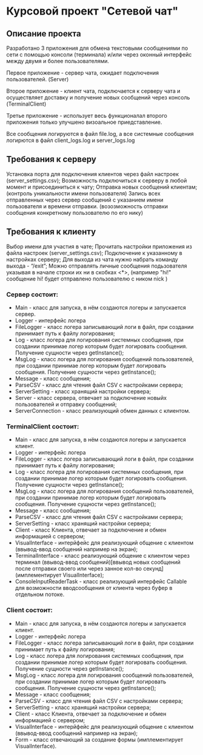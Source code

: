 # Курсовой проект "Сетевой чат"
## Описание проекта
Разработано 3 приложения для обмена текстовыми сообщениями по сети с помощью консоли (терминала) и/или через оконный интерфейс между двумя и более пользователями.

Первое приложение - сервер чата, ожидает подключения пользователей. (Server)

Второе приложение - клиент чата, подключается к серверу чата и осуществляет доставку и получение новых сообщений через консоль (TerminalClient)

Третье приложение - использует весь функционалал второго приложения только улучшено визоальное приедставление.

Все сообщения логируются в файл file.log, а все системные сообщения логирются в файл client_logs.log и server_logs.log

## Требования к серверу
Установка порта для подключения клиентов через файл настроек (server_settings.csv);
Возможность подключиться к серверу в любой момент и присоединиться к чату;
Отправка новых сообщений клиентам; (контроль уникальности имени пользователя)
Запись всех отправленных через сервер сообщений с указанием имени пользователя и времени отправки. 
(возозможность отправки сообщения конкретному пользователю по его нику)

## Требования к клиенту
Выбор имени для участия в чате;
Прочитать настройки приложения из файла настроек (server_settings.csv);
Подключение к указанному в настройках серверу;
Для выхода из чата нужно набрать команду выхода - “/exit”;
Можно отправлять личные сообщения подьзователя указывая в начале строки их ни в скобках <*>, (например "<nick>hi!" сообщение hi! будет отправлено пользователю с ником nick )

### Сервер состоит:
* Main - класс для запуска, в нём создаются логеры и запускается сервер.
* Logger - интерфейс логера
* FileLogger - класс логера записывающий логи в файл, при создании принимает путь к файлу логирования;
* Log - класс логера для логирования системных сообщения, при создании принимае логер которым будет логировать сообщения. Получение сущности через getInstance();
* MsgLog - класс логера для логирования сообщений пользователей, при создании принимае логер которым будет логировать сообщения. Получение сущности через getInstance();
* Message - класс сообщения;
* ParseCSV - класс для чтения файл CSV с настройками сервера;
* ServerSetting - класс хранящий настройки сервера;
* Server - класс сервера, отвечает за подключение новыйх пользователей и отправку сообщений;
* ServerConnection - класс реализующий обмен данных с клиентом.

### TerminalClient состоит:
* Main - класс для запуска, в нём создаются логеры и запускается клиент.
* Logger - интерфейс логера
* FileLogger - класс логера записывающий логи в файл, при создании принимает путь к файлу логирования;
* Log - класс логера для логирования системных сообщения, при создании принимае логер которым будет логировать сообщения. Получение сущности через getInstance();
* MsgLog - класс логера для логирования сообщений пользователей, при создании принимае логер которым будет логировать сообщения. Получение сущности через getInstance();
* Message - класс сообщения;
* ParseCSV - класс для чтения файл CSV с настройками сервера;
* ServerSetting - класс хранящий настройки сервера;
* Client - класс Клиента, отвечает за подключение и обмен информацией с сервером;
* VisualInterface - интерйфейс для реализующий общение с клиентом (ввывод-ввод сообщений например на экран);
* TerminalInterface - класс реализующий общение с клиентом через терминал (ввывод-ввод сообщений)[ввывод новых сообщений после отправки своего или через занное кол-во секунд] (имплементирует VisualInterface);
* ConsoleInputReaderTask - класс реализующий интерфейс Callable для возможности вводсообщения от клиента через буфер в отдельном потоке.

### Client состоит:
* Main - класс для запуска, в нём создаются логеры и запускается клиент.
* Logger - интерфейс логера
* FileLogger - класс логера записывающий логи в файл, при создании принимает путь к файлу логирования;
* Log - класс логера для логирования системных сообщения, при создании принимае логер которым будет логировать сообщения. Получение сущности через getInstance();
* MsgLog - класс логера для логирования сообщений пользователей, при создании принимае логер которым будет логировать сообщения. Получение сущности через getInstance();
* Message - класс сообщения;
* ParseCSV - класс для чтения файл CSV с настройками сервера;
* ServerSetting - класс хранящий настройки сервера;
* Client - класс Клиента, отвечает за подключение и обмен информацией с сервером;
* VisualInterface - интерйфейс для реализующий общение с клиентом (ввывод-ввод сообщений например на экран);
* Form - класс отвечающий за создание формы (имплементирует VisualInterface).




